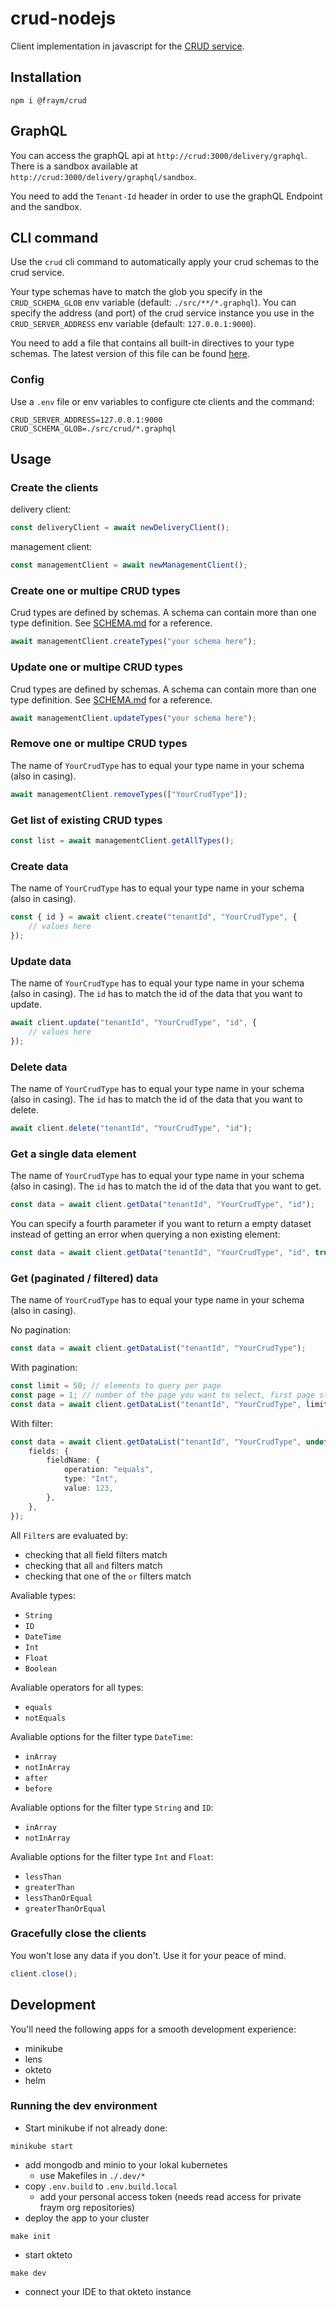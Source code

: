 # crud-nodejs

Client implementation in javascript for the [CRUD service](https://github.com/fraym/crud).

## Installation

```shell
npm i @fraym/crud
```

## GraphQL

You can access the graphQL api at `http://crud:3000/delivery/graphql`.
There is a sandbox available at `http://crud:3000/delivery/graphql/sandbox`.

You need to add the `Tenant-Id` header in order to use the graphQL Endpoint and the sandbox.

## CLI command

Use the `crud` cli command to automatically apply your crud schemas to the crud service.

Your type schemas have to match the glob you specify in the `CRUD_SCHEMA_GLOB` env variable (default: `./src/**/*.graphql`).
You can specify the address (and port) of the crud service instance you use in the `CRUD_SERVER_ADDRESS` env variable (default: `127.0.0.1:9000`).

You need to add a file that contains all built-in directives to your type schemas. The latest version of this file can be found [here](default.graphql).

### Config

Use a `.env` file or env variables to configure cte clients and the command:

```env
CRUD_SERVER_ADDRESS=127.0.0.1:9000
CRUD_SCHEMA_GLOB=./src/crud/*.graphql
```

## Usage

### Create the clients

delivery client:

```typescript
const deliveryClient = await newDeliveryClient();
```

management client:

```typescript
const managementClient = await newManagementClient();
```

### Create one or multipe CRUD types

Crud types are defined by schemas. A schema can contain more than one type definition. See [SCHEMA.md](SCHEMA.md) for a reference.

```typescript
await managementClient.createTypes("your schema here");
```

### Update one or multipe CRUD types

Crud types are defined by schemas. A schema can contain more than one type definition. See [SCHEMA.md](SCHEMA.md) for a reference.

```typescript
await managementClient.updateTypes("your schema here");
```

### Remove one or multipe CRUD types

The name of `YourCrudType` has to equal your type name in your schema (also in casing).

```typescript
await managementClient.removeTypes(["YourCrudType"]);
```

### Get list of existing CRUD types

```typescript
const list = await managementClient.getAllTypes();
```

### Create data

The name of `YourCrudType` has to equal your type name in your schema (also in casing).

```typescript
const { id } = await client.create("tenantId", "YourCrudType", {
    // values here
});
```

### Update data

The name of `YourCrudType` has to equal your type name in your schema (also in casing).
The `id` has to match the id of the data that you want to update.

```typescript
await client.update("tenantId", "YourCrudType", "id", {
    // values here
});
```

### Delete data

The name of `YourCrudType` has to equal your type name in your schema (also in casing).
The `id` has to match the id of the data that you want to delete.

```typescript
await client.delete("tenantId", "YourCrudType", "id");
```

### Get a single data element

The name of `YourCrudType` has to equal your type name in your schema (also in casing).
The `id` has to match the id of the data that you want to get.

```typescript
const data = await client.getData("tenantId", "YourCrudType", "id");
```

You can specify a fourth parameter if you want to return a empty dataset instead of getting an error when querying a non existing element:

```typescript
const data = await client.getData("tenantId", "YourCrudType", "id", true);
```

### Get (paginated / filtered) data

The name of `YourCrudType` has to equal your type name in your schema (also in casing).

No pagination:

```typescript
const data = await client.getDataList("tenantId", "YourCrudType");
```

With pagination:

```typescript
const limit = 50; // elements to query per page
const page = 1; // number of the page you want to select, first page starts at: 1
const data = await client.getDataList("tenantId", "YourCrudType", limit, page);
```

With filter:

```typescript
const data = await client.getDataList("tenantId", "YourCrudType", undefined, undefined, {
    fields: {
        fieldName: {
            operation: "equals",
            type: "Int",
            value: 123,
        },
    },
});
```

All `Filter`s are evaluated by:

-   checking that all field filters match
-   checking that all `and` filters match
-   checking that one of the `or` filters match

Avaliable types:

-   `String`
-   `ID`
-   `DateTime`
-   `Int`
-   `Float`
-   `Boolean`

Avaliable operators for all types:

-   `equals`
-   `notEquals`

Avaliable options for the filter type `DateTime`:

-   `inArray`
-   `notInArray`
-   `after`
-   `before`

Avaliable options for the filter type `String` and `ID`:

-   `inArray`
-   `notInArray`

Avaliable options for the filter type `Int` and `Float`:

-   `lessThan`
-   `greaterThan`
-   `lessThanOrEqual`
-   `greaterThanOrEqual`

### Gracefully close the clients

You won't lose any data if you don't. Use it for your peace of mind.

```typescript
client.close();
```

## Development

You'll need the following apps for a smooth development experience:

-   minikube
-   lens
-   okteto
-   helm

### Running the dev environment

-   Start minikube if not already done:

```shell
minikube start
```

-   add mongodb and minio to your lokal kubernetes
    -   use Makefiles in `./.dev/*`
-   copy `.env.build` to `.env.build.local`
    -   add your personal access token (needs read access for private fraym org repositories)
-   deploy the app to your cluster

```
make init
```

-   start okteto

```
make dev
```

-   connect your IDE to that okteto instance
